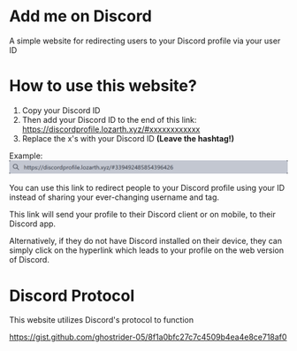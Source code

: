 # Add me on Discord

A simple website for redirecting users to your Discord profile via your user ID

# How to use this website?
1. Copy your Discord ID
2. Then add your Discord ID to the end of this link:
https://discordprofile.lozarth.xyz/#xxxxxxxxxxxx
3. Replace the x's with your Discord ID **(Leave the hashtag!)**

Example:
![example](https://raw.githubusercontent.com/Lozarth/addmeondiscord/main/example.png)

You can use this link to redirect people to your Discord profile using your ID instead of sharing your ever-changing username and tag.

This link will send your profile to their Discord client or on mobile, to their Discord app.

Alternatively, if they do not have Discord installed on their device, they can simply click on the hyperlink which leads to your profile on the web version of Discord.

# Discord Protocol
This website utilizes Discord's protocol to function

https://gist.github.com/ghostrider-05/8f1a0bfc27c7c4509b4ea4e8ce718af0
